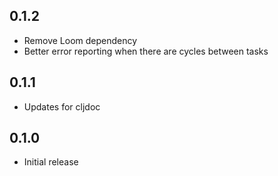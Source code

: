 ## 0.1.2

- Remove Loom dependency
- Better error reporting when there are cycles between tasks

## 0.1.1

- Updates for cljdoc

## 0.1.0

- Initial release
